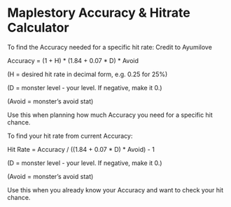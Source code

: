 # Maplestory Accuracy & Hitrate Calculator

To find the Accuracy needed for a specific hit rate:
Credit to Ayumilove

Accuracy = (1 + H) * (1.84 + 0.07 * D) * Avoid

(H = desired hit rate in decimal form, e.g. 0.25 for 25%)

(D = monster level - your level. If negative, make it 0.)

(Avoid = monster’s avoid stat)

Use this when planning how much Accuracy you need for a specific hit chance.



To find your hit rate from current Accuracy:

Hit Rate = Accuracy / ((1.84 + 0.07 * D) * Avoid) - 1

(D = monster level - your level. If negative, make it 0.)

(Avoid = monster’s avoid stat)

Use this when you already know your Accuracy and want to check your hit chance. 
